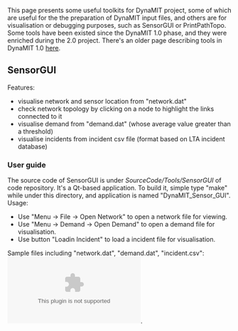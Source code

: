 This page presents some useful toolkits for DynaMIT project, some of
which are useful for the the preparation of DynaMIT input files, and
others are for visualisation or debugging purposes, such as SensorGUI or
PrintPathTopo. Some tools have been existed since the DynaMIT 1.0 phase,
and they were enriched during the 2.0 project. There's an older page
describing tools in DynaMIT 1.0 [here](Tools "wikilink").

## SensorGUI

Features:

  - visualise network and sensor location from "network.dat"
  - check network topology by clicking on a node to highlight the links
    connected to it
  - visualise demand from "demand.dat" (whose average value greater than
    a threshold)
  - visualise incidents from incident csv file (format based on LTA
    incident database)

### User guide

The source code of SensorGUI is under *SourceCode/Tools/SensorGUI* of
code repository. It's a Qt-based application. To build it, simple type
"make" while under this directory, and application is named
"DynaMIT_Sensor_GUI". Usage:

  - Use "Menu -\> File -\> Open Network" to open a network file for
    viewing.
  - Use "Menu -\> Demand -\> Open Demand" to open a demand file for
    visualisation.
  - Use button "Loadin Incident" to load a incident file for
    visualisation.

Sample files including "network.dat", "demand.dat", "incident.csv":
![<File:sample.zip>](sample.zip "File:sample.zip").